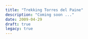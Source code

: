 ```yaml
---
title: "Trekking Torres del Paine"
description: "Coming soon ..."
date: 2009-04-29
draft: true
legacy: true
---
```

